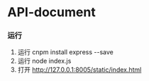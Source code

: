# API-document



### 运行

1. 运行 cnpm install express --save
2. 运行 node index.js
3. 打开 http://127.0.0.1:8005/static/index.html

